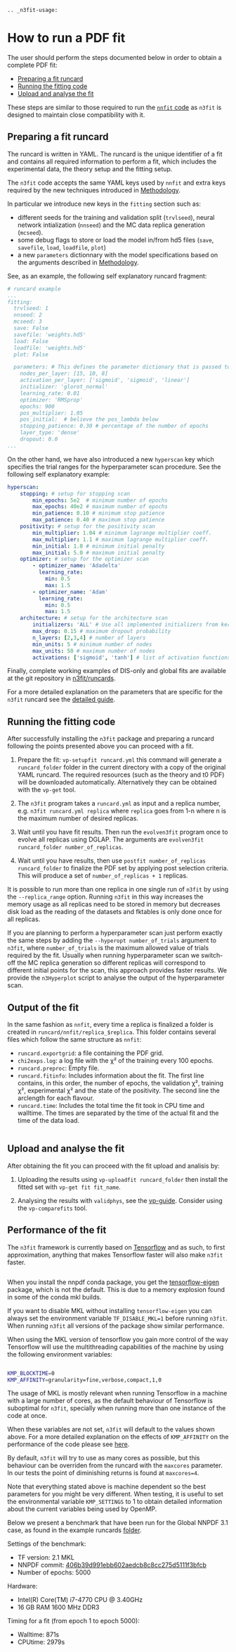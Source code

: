 ```eval_rst
.. _n3fit-usage:
```

How to run a PDF fit
====================


The user should perform the steps documented below in order to obtain a complete
PDF fit:

- [Preparing a fit runcard](#preparing-a-fit-runcard)
- [Running the fitting code](#running-the-fitting-code)
- [Upload and analyse the fit](#upload-and-analyse-the-fit)


These steps are similar to those required to run the
[`nnfit` code](nnfit-usage) as `n3fit` is designed to maintain close
compatibility with it.

Preparing a fit runcard
-----------------------

The runcard is written in YAML. The runcard is the unique identifier of a fit
and contains all required information to perform a fit, which includes the
experimental data, the theory setup and the fitting setup.

The `n3fit` code accepts the same YAML keys used by `nnfit` and extra keys
required by the new techniques introduced in [Methodology](methodology).

In particular we introduce new keys in the `fitting` section such as:
- different seeds for the training and validation split (`trvlseed`), neural
network intialization (`nnseed`) and the MC data replica generation (`mcseed`).
- some debug flags to store or load the model in/from hd5 files (`save`,
`savefile`, `load`, `loadfile`, `plot`)
- a new `parameters` dictionnary with the model specifications based on the
arguments described in [Methodology](methodology).

See, as an example, the following self explanatory runcard fragment:
```yaml
# runcard example
...
fitting:
  trvlseed: 1
  nnseed: 2
  mcseed: 3
  save: False
  savefile: 'weights.hd5'
  load: False
  loadfile: 'weights.hd5'
  plot: False

  parameters: # This defines the parameter dictionary that is passed to the Model Trainer
    nodes_per_layer: [15, 10, 8]
    activation_per_layer: ['sigmoid', 'sigmoid', 'linear']
    initializer: 'glorot_normal'
    learning_rate: 0.01
    optimizer: 'RMSprop'
    epochs: 900
    pos_multiplier: 1.05
    pos_initial:  # believe the pos_lambda below
    stopping_patience: 0.30 # percentage of the number of epochs
    layer_type: 'dense'
    dropout: 0.0
...
```

On the other hand, we have also introduced a new `hyperscan` key which specifies
the trial ranges for the hyperparameter scan procedure. See the following self
explanatory example:
```yaml
hyperscan:
    stopping: # setup for stopping scan
        min_epochs: 5e2  # minimum number of epochs
        max_epochs: 40e2 # maximum number of epochs
        min_patience: 0.10 # minimum stop patience
        max_patience: 0.40 # maximum stop patience
    positivity: # setup for the positivity scan
        min_multiplier: 1.04 # minimum lagrange multiplier coeff.
        max_multiplier: 1.1 # maximum lagrange multiplier coeff.
        min_initial: 1.0 # minimum initial penalty
        max_initial: 5.0 # maximum initial penalty
    optimizer: # setup for the optimizer scan
        - optimizer_name: 'Adadelta'
          learning_rate:
            min: 0.5
            max: 1.5
        - optimizer_name: 'Adam'
          learning_rate:
            min: 0.5
            max: 1.5
    architecture: # setup for the architecture scan
        initializers: 'ALL' # Use all implemented initializers from keras
        max_drop: 0.15 # maximum dropout probability
        n_layers: [2,3,4] # number of layers
        min_units: 5 # minimum number of nodes
        max_units: 50 # maximum number of nodes
        activations: ['sigmoid', 'tanh'] # list of activation functions
```


Finally, complete working examples of DIS-only and global fits are available at
the git repository in
[n3fit/runcards](https://github.com/NNPDF/nnpdf/tree/master/n3fit/runcards).

For a more detailed explanation on the parameters that are specific for the
`n3fit` runcard see the [detailed guide](runcard_detailed).

Running the fitting code
------------------------

After successfully installing the `n3fit` package and preparing a runcard
following the points presented above you can proceed with a fit.

1. Prepare the fit: `vp-setupfit runcard.yml` this command will generate a
`runcard_folder` folder in the current directory with a copy of the original
YAML runcard.  The required resources (such as the theory and t0 PDF) will be
downloaded automatically. Alternatively they can be obtained with the `vp-get`
tool.

2. The `n3fit` program takes a `runcard.yml` as input and a replica number, e.g.
```n3fit runcard.yml replica``` where `replica` goes from 1-n where n is the
maximum number of desired replicas.

3. Wait until you have fit results. Then run the `evolven3fit` program once to
evolve all replicas using DGLAP. The arguments are `evolven3fit runcard_folder
number_of_replicas`.

4. Wait until you have results, then use `postfit number_of_replicas
runcard_folder` to finalize the PDF set by applying post selection criteria.
This will produce a set of `number_of_replicas + 1` replicas.

It is possible to run more than one replica in one single run of `n3fit` by
using the ``--replica_range`` option. Running `n3fit` in this way increases the
memory usage as all replicas need to be stored in memory but decreases disk load
as the reading of the datasets and fktables is only done once for all replicas.


If you are planning to perform a hyperparameter scan just perform exactly the
same steps by adding the `--hyperopt number_of_trials` argument to `n3fit`,
where `number_of_trials` is the maximum allowed value of trials required by the
fit. Usually when running hyperparameter scan we switch-off the MC replica
generation so different replicas will correspond to different initial points for
the scan, this approach provides faster results. We provide the `n3Hyperplot`
script to analyse the output of the hyperparameter scan.


Output of the fit
-----------------
In the same fashion as `nnfit`, every time a replica is finalized a folder is
created in ```runcard/nnfit/replica_$replica```. This folder contains several
files which follow the same structure as `nnfit`:

- `runcard.exportgrid`: a file containing the PDF grid.
- `chi2exps.log`: a log file with the χ² of the training every 100 epochs.
- `runcard.preproc`: Empty file.
- `runcard.fitinfo`: Includes information about the fit. The first line
contains, in this order, the number of epochs, the validation χ², training
χ², experimental χ² and the state of the positivity. The second line the
arclength for each flavour.
- `runcard.time`: Includes the total time the fit took in CPU time and walltime.
The times are separated by the time of the actual fit and the time of the data
load.

``` note:: The reported χ² refers always to the actual χ², i.e., without positivity loss or other penalty terms.
```


Upload and analyse the fit
--------------------------
After obtaining the fit you can proceed with the fit upload and analisis by:

1. Uploading the results using `vp-uploadfit runcard_folder` then install the
fitted set with `vp-get fit fit_name`.

2. Analysing the results with `validphys`, see the [vp-guide](../vp/index).
Consider using the `vp-comparefits` tool.



Performance of the fit
----------------------
The `n3fit` framework is currently based on [Tensorflow](https://www.tensorflow.org/) and as such, to
first approximation, anything that makes Tensorflow faster will also make ``n3fit`` faster.

``` note:: Tensorflow only supports the installation via pi. Note, however, that the TensorFlow pip package has been known to break third party packages. Install it at your own risk. Only the conda tensorflow-eigen package is tested by our CI systems.
```

When you install the nnpdf conda package, you get the [tensorflow-eigen](https://anaconda.org/anaconda/tensorflow-eigen) package, which is not the default.
This is due to a memory explosion found in some of the conda mkl builds.

If you want to disable MKL without installing `tensorflow-eigen` you can always set the environment variable `TF_DISABLE_MKL=1` before running ``n3fit``.
When running ``n3fit`` all versions of the package show similar performance.


When using the MKL version of tensorflow you gain more control of the way Tensorflow will use
the multithreading capabilities of the machine by using the following environment variables:

```bash

KMP_BLOCKTIME=0
KMP_AFFINITY=granularity=fine,verbose,compact,1,0

```


The usage of MKL is mostly relevant when running Tensorflow in a machine with a large number of cores,
as the default behaviour of Tensorflow is suboptimal for ``n3fit``, specially when running more than one instance of the code at once.


When these variables are not set, `n3fit` will default to the values shown above.
For a more detailed explanation on the effects of `KMP_AFFINITY` on the performance of
the code please see [here](https://software.intel.com/content/www/us/en/develop/documentation/cpp-compiler-developer-guide-and-reference/top/optimization-and-programming-guide/openmp-support/openmp-library-support/thread-affinity-interface-linux-and-windows.html).

By default, `n3fit` will try to use as many cores as possible, but this behaviour can be overriden
from the runcard with the `maxcores` parameter. In our tests the point of diminishing returns is found
at `maxcores=4`.

Note that everything stated above is machine dependent so the best parameters for you might be
very different. When testing, it is useful to set the environmental variable `KMP_SETTINGS` to 1
to obtain detailed information about the current variables being used by OpenMP.

Below we present a benchmark that have been run for the Global NNPDF 3.1 case, as found in the
example runcards [folder](https://github.com/NNPDF/nnpdf/tree/master/n3fit/runcards).

Settings of the benchmark:
  - TF version: 2.1 MKL
  - NNPDF commit: [406b39d991ebb602aedcb8c8cc275d5111f3bfcb](https://github.com/NNPDF/nnpdf/commit/406b39d991ebb602aedcb8c8cc275d5111f3bfcb)
  - Number of epochs: 5000
  
Hardware:
  - Intel(R) Core(TM) i7-4770 CPU @ 3.40GHz
  - 16 GB RAM 1600 MHz DDR3
  
Timing for a fit (from epoch 1 to epoch 5000):
  - Walltime: 871s
  - CPUtime: 2979s

